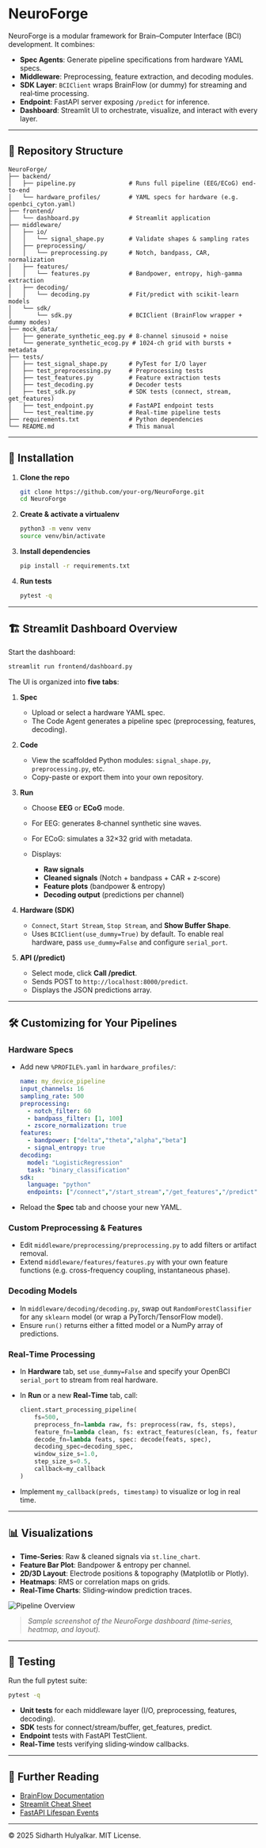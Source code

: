 # NeuroForge

NeuroForge is a modular framework for Brain–Computer Interface (BCI) development. It combines:

* **Spec Agents**: Generate pipeline specifications from hardware YAML specs.
* **Middleware**: Preprocessing, feature extraction, and decoding modules.
* **SDK Layer**: `BCIClient` wraps BrainFlow (or dummy) for streaming and real‑time processing.
* **Endpoint**: FastAPI server exposing `/predict` for inference.
* **Dashboard**: Streamlit UI to orchestrate, visualize, and interact with every layer.

---

## 📁 Repository Structure

```text
NeuroForge/
├── backend/
│   ├── pipeline.py               # Runs full pipeline (EEG/ECoG) end-to-end
│   └── hardware_profiles/        # YAML specs for hardware (e.g. openbci_cyton.yaml)
├── frontend/
│   └── dashboard.py              # Streamlit application
├── middleware/
│   ├── io/
│   │   └── signal_shape.py       # Validate shapes & sampling rates
│   ├── preprocessing/
│   │   └── preprocessing.py      # Notch, bandpass, CAR, normalization
│   ├── features/
│   │   └── features.py           # Bandpower, entropy, high-gamma extraction
│   ├── decoding/
│   │   └── decoding.py           # Fit/predict with scikit-learn models
│   └── sdk/
│       └── sdk.py                # BCIClient (BrainFlow wrapper + dummy modes)
├── mock_data/
│   ├── generate_synthetic_eeg.py # 8‑channel sinusoid + noise
│   └── generate_synthetic_ecog.py # 1024‑ch grid with bursts + metadata
├── tests/
│   ├── test_signal_shape.py      # PyTest for I/O layer
│   ├── test_preprocessing.py     # Preprocessing tests
│   ├── test_features.py          # Feature extraction tests
│   ├── test_decoding.py          # Decoder tests
│   ├── test_sdk.py               # SDK tests (connect, stream, get_features)
│   ├── test_endpoint.py          # FastAPI endpoint tests
│   └── test_realtime.py          # Real‑time pipeline tests
├── requirements.txt              # Python dependencies
└── README.md                     # This manual
```

---

## 🚀 Installation

1. **Clone the repo**

   ```bash
   git clone https://github.com/your-org/NeuroForge.git
   cd NeuroForge
   ```

2. **Create & activate a virtualenv**

   ```bash
   python3 -m venv venv
   source venv/bin/activate
   ```

3. **Install dependencies**

   ```bash
   pip install -r requirements.txt
   ```

4. **Run tests**

   ```bash
   pytest -q
   ```

---

## 🏗️ Streamlit Dashboard Overview

Start the dashboard:

```bash
streamlit run frontend/dashboard.py
```

The UI is organized into **five tabs**:

1. **Spec**

   * Upload or select a hardware YAML spec.
   * The Code Agent generates a pipeline spec (preprocessing, features, decoding).

2. **Code**

   * View the scaffolded Python modules: `signal_shape.py`, `preprocessing.py`, etc.
   * Copy-paste or export them into your own repository.

3. **Run**

   * Choose **EEG** or **ECoG** mode.
   * For EEG: generates 8‑channel synthetic sine waves.
   * For ECoG: simulates a 32×32 grid with metadata.
   * Displays:

     * **Raw signals**
     * **Cleaned signals** (Notch + bandpass + CAR + z‑score)
     * **Feature plots** (bandpower & entropy)
     * **Decoding output** (predictions per channel)

4. **Hardware (SDK)**

   * `Connect`, `Start Stream`, `Stop Stream`, and **Show Buffer Shape**.
   * Uses `BCIClient(use_dummy=True)` by default. To enable real hardware, pass `use_dummy=False` and configure `serial_port`.

5. **API (/predict)**

   * Select mode, click **Call /predict**.
   * Sends POST to `http://localhost:8000/predict`.
   * Displays the JSON predictions array.

---

## 🛠️ Customizing for Your Pipelines

### Hardware Specs

* Add new `%PROFILE%.yaml` in `hardware_profiles/`:

  ```yaml
  name: my_device_pipeline
  input_channels: 16
  sampling_rate: 500
  preprocessing:
    - notch_filter: 60
    - bandpass_filter: [1, 100]
    - zscore_normalization: true
  features:
    - bandpower: ["delta","theta","alpha","beta"]
    - signal_entropy: true
  decoding:
    model: "LogisticRegression"
    task: "binary_classification"
  sdk:
    language: "python"
    endpoints: ["/connect","/start_stream","/get_features","/predict"]
  ```
* Reload the **Spec** tab and choose your new YAML.

### Custom Preprocessing & Features

* Edit `middleware/preprocessing/preprocessing.py` to add filters or artifact removal.
* Extend `middleware/features/features.py` with your own feature functions (e.g. cross-frequency coupling, instantaneous phase).

### Decoding Models

* In `middleware/decoding/decoding.py`, swap out `RandomForestClassifier` for any `sklearn` model (or wrap a PyTorch/TensorFlow model).
* Ensure `run()` returns either a fitted model or a NumPy array of predictions.

### Real‑Time Processing

* In **Hardware** tab, set `use_dummy=False` and specify your OpenBCI `serial_port` to stream from real hardware.
* In **Run** or a new **Real‑Time** tab, call:

  ```python
  client.start_processing_pipeline(
      fs=500,
      preprocess_fn=lambda raw, fs: preprocess(raw, fs, steps),
      feature_fn=lambda clean, fs: extract_features(clean, fs, features_spec),
      decode_fn=lambda feats, spec: decode(feats, spec),
      decoding_spec=decoding_spec,
      window_size_s=1.0,
      step_size_s=0.5,
      callback=my_callback
  )
  ```
* Implement `my_callback(preds, timestamp)` to visualize or log in real time.

---

## 📊 Visualizations

* **Time‑Series**: Raw & cleaned signals via `st.line_chart`.
* **Feature Bar Plot**: Bandpower & entropy per channel.
* **2D/3D Layout**: Electrode positions & topography (Matplotlib or Plotly).
* **Heatmaps**: RMS or correlation maps on grids.
* **Real-Time Charts**: Sliding‐window prediction traces.

![Pipeline Overview](assets/pipeline_overview.png)

> *Sample screenshot of the NeuroForge dashboard (time‑series, heatmap, and layout).*

---

## 🧪 Testing

Run the full pytest suite:

```bash
pytest -q
```

* **Unit tests** for each middleware layer (I/O, preprocessing, features, decoding).
* **SDK** tests for connect/stream/buffer, get\_features, predict.
* **Endpoint** tests with FastAPI TestClient.
* **Real‑Time** tests verifying sliding‐window callbacks.

---

## 📖 Further Reading

* [BrainFlow Documentation](https://brainflow.readthedocs.io/)
* [Streamlit Cheat Sheet](https://docs.streamlit.io/)
* [FastAPI Lifespan Events](https://fastapi.tiangolo.com/advanced/events/)

---

© 2025 Sidharth Hulyalkar. MIT License.
